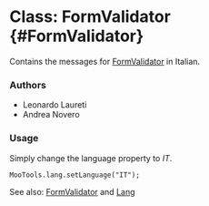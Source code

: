 Class: FormValidator {#FormValidator}
=====================================

Contains the messages for [FormValidator][] in Italian.

### Authors

* Leonardo Laureti
* Andrea Novero

### Usage

Simply change the language property to *IT*.

	MooTools.lang.setLanguage("IT");

See also: [FormValidator][] and [Lang][]

[FormValidator]: http://www.mootools.net/docs/more/Forms/FormValidator#FormValidator
[Lang]: http://www.mootools.net/docs/more/Core/Lang
